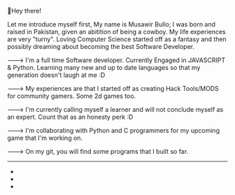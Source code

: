 👋Hey there! 

Let me introduce myself first, My name is Musawir Bullo; I was born and raised in Pakistan, given an abitition of being a cowboy. My life experiences are very "turny". 
Loving Computer Science started off as a fantasy and then possibly dreaming about becoming the best Software Developer. 


---> I'm a full time Software developer. Currently Engaged in JAVASCRIPT & Python. Learning many new and up to date languages so that my generation doesn't laugh at me :D


---> My experiences are that I started off as creating Hack Tools/MODS for community gamers. Some 2d games too.


---> I'm currently calling myself a learner and will not conclude myself as an expert. Count that as an honesty perk :D


---> I'm collaborating with Python and C programmers for my upcoming game that I'm working on. 


---> On my git, you will find some programs that I built so far. 

* * * * * * * * * * * * * * * * * * * * * * * * * * * * * * * * * * * * * * * * * * * * * * * * * * * * * * * * * * * * * * * * * * * * * * * * * * * * * * * * * * * * * * * * 
*
*
*
